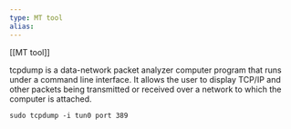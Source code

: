```yaml
---
type: MT tool
alias: 
---
```

 
[[MT tool]]

tcpdump is a data-network packet analyzer computer program that runs under a command
line interface. It allows the user to display TCP/IP and other packets being
transmitted or received over a network to which the computer is attached.

`sudo tcpdump -i tun0 port 389`



